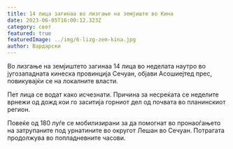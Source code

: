 ```yaml
---
title: 14 лица загинаа во лизгање на земјиште во Кина
date: 2023-06-05T16:00:12.323Z
category: свет
featured: true
featuredImage: ../img/6-lizg-zem-kina.jpg
author: Вардарски
---
```

Во лизгање на земјиштето загинаа 14 лица во неделата наутро во југозападната кинеска провинција Сечуан, објави Асошиејтед прес, повикувајќи се на локалните власти.

Пет лица се водат како исчезнати. Причина за несреќата се неделите врнежи од дожд кои го заситија горниот дел од почвата во планинскиот регион.

Повеќе од 180 луѓе се мобилизирани за да помогнат во пронаоѓањето на затрупаните под урнатините во округот Лешан во Сечуан. Потрагата продолжува во попладневните часови.